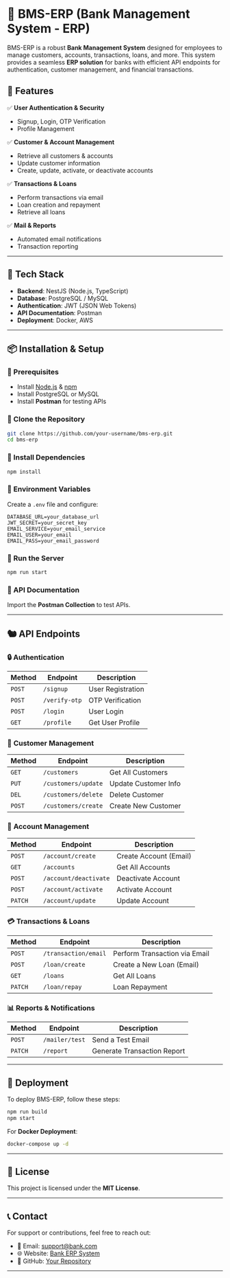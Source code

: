 # 🚀 BMS-ERP (Bank Management System - ERP)

BMS-ERP is a robust **Bank Management System** designed for employees to manage customers, accounts, transactions, loans, and more. This system provides a seamless **ERP solution** for banks with efficient API endpoints for authentication, customer management, and financial transactions.

## 📌 Features

✅ **User Authentication & Security**  
- Signup, Login, OTP Verification  
- Profile Management  

✅ **Customer & Account Management**  
- Retrieve all customers & accounts  
- Update customer information  
- Create, update, activate, or deactivate accounts  

✅ **Transactions & Loans**  
- Perform transactions via email  
- Loan creation and repayment  
- Retrieve all loans  

✅ **Mail & Reports**  
- Automated email notifications  
- Transaction reporting  

---

## 🏰 Tech Stack

- **Backend**: NestJS (Node.js, TypeScript)  
- **Database**: PostgreSQL / MySQL  
- **Authentication**: JWT (JSON Web Tokens)  
- **API Documentation**: Postman  
- **Deployment**: Docker, AWS  

---

## 📦 Installation & Setup

### 🔹 Prerequisites
- Install [Node.js](https://nodejs.org/) & [npm](https://www.npmjs.com/)  
- Install PostgreSQL or MySQL  
- Install **Postman** for testing APIs  

### 🔹 Clone the Repository
```sh
git clone https://github.com/your-username/bms-erp.git
cd bms-erp
```

### 🔹 Install Dependencies
```sh
npm install
```

### 🔹 Environment Variables
Create a `.env` file and configure:
```
DATABASE_URL=your_database_url
JWT_SECRET=your_secret_key
EMAIL_SERVICE=your_email_service
EMAIL_USER=your_email
EMAIL_PASS=your_email_password
```

### 🔹 Run the Server
```sh
npm run start
```

### 🔹 API Documentation
Import the **Postman Collection** to test APIs.

---

## 🐿️ API Endpoints

### 🔒 **Authentication**
| Method | Endpoint           | Description |
|--------|-------------------|-------------|
| `POST` | `/signup`         | User Registration |
| `POST` | `/verify-otp`     | OTP Verification |
| `POST` | `/login`          | User Login |
| `GET`  | `/profile`        | Get User Profile |

### 👥 **Customer Management**
| Method | Endpoint                  | Description |
|--------|---------------------------|-------------|
| `GET`  | `/customers`               | Get All Customers |
| `PUT`  | `/customers/update`        | Update Customer Info |
| `DEL`  | `/customers/delete`        | Delete Customer |
| `POST` | `/customers/create`        | Create New Customer |

### 🏦 **Account Management**
| Method | Endpoint                 | Description |
|--------|-------------------------|-------------|
| `POST` | `/account/create`       | Create Account (Email) |
| `GET`  | `/accounts`             | Get All Accounts |
| `POST` | `/account/deactivate`   | Deactivate Account |
| `POST` | `/account/activate`     | Activate Account |
| `PATCH`| `/account/update`       | Update Account |

### 💳 **Transactions & Loans**
| Method | Endpoint                   | Description |
|--------|---------------------------|-------------|
| `POST` | `/transaction/email`       | Perform Transaction via Email |
| `POST` | `/loan/create`             | Create a New Loan (Email) |
| `GET`  | `/loans`                   | Get All Loans |
| `PATCH`| `/loan/repay`              | Loan Repayment |

### 📊 **Reports & Notifications**
| Method | Endpoint          | Description |
|--------|------------------|-------------|
| `POST` | `/mailer/test`   | Send a Test Email |
| `PATCH`| `/report`        | Generate Transaction Report |

---

## 🚀 Deployment
To deploy BMS-ERP, follow these steps:
```sh
npm run build
npm start
```
For **Docker Deployment**:
```sh
docker-compose up -d
```

---

## 🐝 License
This project is licensed under the **MIT License**.

---

## 📞 Contact
For support or contributions, feel free to reach out:
- 📧 Email: support@bank.com  
- 🌐 Website: [Bank ERP System](https://yourwebsite.com)  
- 🐙 GitHub: [Your Repository](https://github.com/your-username/bms-erp)  

---


